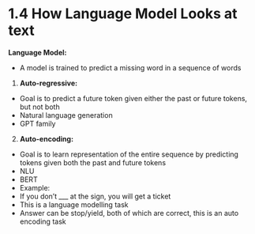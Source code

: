 # 1.4 How Language Model Looks at text

**Language Model:**

* A model is trained to predict a missing word in a sequence of words

1. **Auto-regressive:**

* Goal is to predict a future token given either the past or future tokens, but not both
* Natural language generation
* GPT family

2. **Auto-encoding:**

* Goal is to learn representation of the entire sequence by predicting tokens given both the past and future tokens
* NLU
* BERT
* Example:
* If you don’t \_\_\_ at the sign, you will get a ticket
* This is a language modelling task
* Answer can be stop/yield, both of which are correct, this is an auto encoding task
